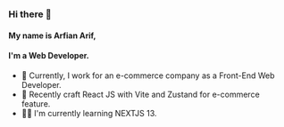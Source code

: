 ### Hi there 👋
#### My name is Arfian Arif,
#### I'm a Web Developer.

- 🏢 Currently, I work for an e-commerce company as a Front-End Web Developer.
- 🚀 Recently craft React JS with Vite and Zustand for e-commerce feature.
- 👨‍💻 I'm currently learning NEXTJS 13.
